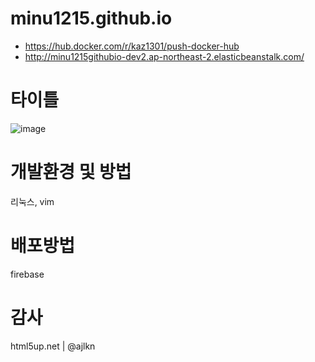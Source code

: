 # minu1215.github.io

- https://hub.docker.com/r/kaz1301/push-docker-hub
- http://minu1215githubio-dev2.ap-northeast-2.elasticbeanstalk.com/

# 타이틀
![image](https://github.com/minu1215/minu1215.github.io/assets/44054359/819a520f-f1e8-4dd9-80f7-cdbd73f6096d)

# 개발환경 및 방법
리눅스, vim

# 배포방법
firebase

# 감사
html5up.net | @ajlkn
